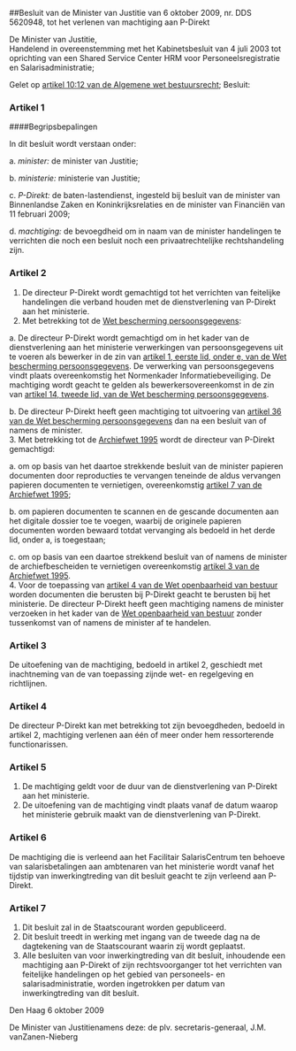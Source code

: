<meta http-equiv='Content-Type' content='text/html; charset=utf-8' />

##Besluit van de Minister van Justitie van 6 oktober 2009, nr. DDS 5620948, tot het verlenen van machtiging aan P-Direkt

De Minister van Justitie,  
Handelend in overeenstemming met het Kabinetsbesluit van 4 juli 2003 tot oprichting van een Shared Service Center HRM voor Personeelsregistratie en Salarisadministratie;

Gelet op [artikel 10:12 van de Algemene wet bestuursrecht](../../../../../../../../wet/algemene/wet/bestuursrecht/BWBR0005537/README.md);
Besluit:    

### Artikel  1  

####Begripsbepalingen

In dit besluit wordt verstaan onder: 

a. *minister:* de minister van Justitie;  

b. *ministerie:* ministerie van Justitie;  

c. *P-Direkt:* de baten-lastendienst, ingesteld bij besluit van de minister van Binnenlandse Zaken en Koninkrijksrelaties en de minister van Financiën van 11 februari 2009;  

d. *machtiging:* de bevoegdheid om in naam van de minister handelingen te verrichten die noch een besluit noch een privaatrechtelijke rechtshandeling zijn.    

### Artikel  2  

1.  De directeur P-Direkt wordt gemachtigd tot het verrichten van feitelijke handelingen die verband houden met de dienstverlening van P-Direkt aan het ministerie.   
2.  Met betrekking tot de [Wet bescherming persoonsgegevens](../../../../../../../../wet/wet/bescherming/persoonsgegevens/BWBR0011468/README.md): 

a. De directeur P-Direkt wordt gemachtigd om in het kader van de dienstverlening aan het ministerie verwerkingen van persoonsgegevens uit te voeren als bewerker in de zin van [artikel 1, eerste lid, onder e, van de Wet bescherming persoonsgegevens](../../../../../../../../wet/wet/bescherming/persoonsgegevens/BWBR0011468/README.md). De verwerking van persoonsgegevens vindt plaats overeenkomstig het Normenkader Informatiebeveiliging. De machtiging wordt geacht te gelden als bewerkersovereenkomst in de zin van [artikel 14, tweede lid, van de Wet bescherming persoonsgegevens](../../../../../../../../wet/wet/bescherming/persoonsgegevens/BWBR0011468/README.md).  

b. De directeur P-Direkt heeft geen machtiging tot uitvoering van [artikel 36 van de Wet bescherming persoonsgegevens](../../../../../../../../wet/wet/bescherming/persoonsgegevens/BWBR0011468/README.md) dan na een besluit van of namens de minister.     
3.  Met betrekking tot de [Archiefwet 1995](../../../../../../../../wet/archiefwet/1995/BWBR0007376/README.md) wordt de directeur van P-Direkt gemachtigd: 

a. om op basis van het daartoe strekkende besluit van de minister papieren documenten door reproducties te vervangen teneinde de aldus vervangen papieren documenten te vernietigen, overeenkomstig [artikel 7 van de Archiefwet 1995](../../../../../../../../wet/wet/bescherming/persoonsgegevens/BWBR0011468/README.md);  

b. om papieren documenten te scannen en de gescande documenten aan het digitale dossier toe te voegen, waarbij de originele papieren documenten worden bewaard totdat vervanging als bedoeld in het derde lid, onder a, is toegestaan;  

c. om op basis van een daartoe strekkend besluit van of namens de minister de archiefbescheiden te vernietigen overeenkomstig [artikel 3 van de Archiefwet 1995](../../../../../../../../wet/archiefwet/1995/BWBR0007376/README.md).     
4.  Voor de toepassing van [artikel 4 van de Wet openbaarheid van bestuur](../../../../../../../../wet/wet/openbaarheid/van/bestuur/BWBR0005252/README.md) worden documenten die berusten bij P-Direkt geacht te berusten bij het ministerie. De directeur P-Direkt heeft geen machtiging namens de minister verzoeken in het kader van de [Wet openbaarheid van bestuur](../../../../../../../../wet/wet/openbaarheid/van/bestuur/BWBR0005252/README.md) zonder tussenkomst van of namens de minister af te handelen.   

### Artikel  3  

De uitoefening van de machtiging, bedoeld in artikel 2, geschiedt met inachtneming van de van toepassing zijnde wet- en regelgeving en richtlijnen.  

### Artikel  4  

De directeur P-Direkt kan met betrekking tot zijn bevoegdheden, bedoeld in artikel 2, machtiging verlenen aan één of meer onder hem ressorterende functionarissen.  

### Artikel  5  

1.  De machtiging geldt voor de duur van de dienstverlening van P-Direkt aan het ministerie.   
2.  De uitoefening van de machtiging vindt plaats vanaf de datum waarop het ministerie gebruik maakt van de dienstverlening van P-Direkt.   

### Artikel  6  

De machtiging die is verleend aan het Facilitair SalarisCentrum ten behoeve van salarisbetalingen aan ambtenaren van het ministerie wordt vanaf het tijdstip van inwerkingtreding van dit besluit geacht te zijn verleend aan P-Direkt.  

### Artikel  7  

1.  Dit besluit zal in de Staatscourant worden gepubliceerd.   
2.  Dit besluit treedt in werking met ingang van de tweede dag na de dagtekening van de Staatscourant waarin zij wordt geplaatst.   
3.  Alle besluiten van voor inwerkingtreding van dit besluit, inhoudende een machtiging aan P-Direkt of zijn rechtsvoorganger tot het verrichten van feitelijke handelingen op het gebied van personeels- en salarisadministratie, worden ingetrokken per datum van inwerkingtreding van dit besluit.   

Den Haag 
6 oktober 2009   

De 
Minister van Justitienamens deze: de 
plv. secretaris-generaal, 
J.M. vanZanen-Nieberg   
